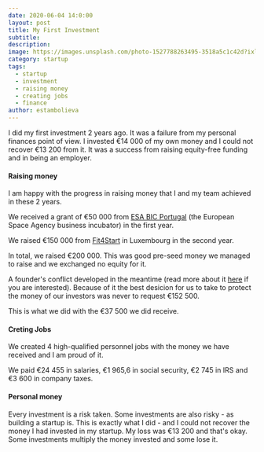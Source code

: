 ```yaml
---
date: 2020-06-04 14:0:00
layout: post
title: My First Investment
subtitle:
description: 
image: https://images.unsplash.com/photo-1527788263495-3518a5c1c42d?ixlib=rb-1.2.1&ixid=eyJhcHBfaWQiOjEyMDd9&auto=format&fit=crop&w=1383&q=80
category: startup
tags:
  - startup
  - investment
  - raising money
  - creating jobs
  - finance
author: estambolieva
---
```


I did my first investment 2 years ago. It was a failure from my personal finances point of view. I invested €14 000 of my own money and I could not recover €13 200 from it. It was a success from raising equity-free funding and in being an employer.


#### Raising money

I am happy with the progress in raising money that I and my team achieved in these 2 years.

We received a grant of €50 000 from [ESA BIC Portugal](https://space.ipn.pt/) (the European Space Agency business incubator) in the first year.

We raised €150 000 from [Fit4Start](https://www.startupluxembourg.com/fit-4-start) in Luxembourg in the second year.

In total, we raised €200 000. This was good pre-seed money we managed to raise and we exchanged no equity for it. 

A founder's conflict developed in the meantime (read more about it [here](http://katstam.com/how-i-walked_away-from-eur-152500/) if you are interested). Because of it the best desicion for us to take to protect the money of our investors was never to request €152 500.

This is what we did with the €37 500 we did receive.


#### Creting Jobs

We created 4 high-qualified personnel jobs with the money we have received and I am proud of it.

We paid €24 455 in salaries, €1 965,6 in social security, €2 745 in IRS and €3 600 in company taxes.


#### Personal money

Every investment is a risk taken. Some investments are also risky - as building a startup is. This is exactly what I did - and I could not recover the money I had invested in my startup. My loss was €13 200 and that's okay. Some investments multiply the money invested and some lose it.